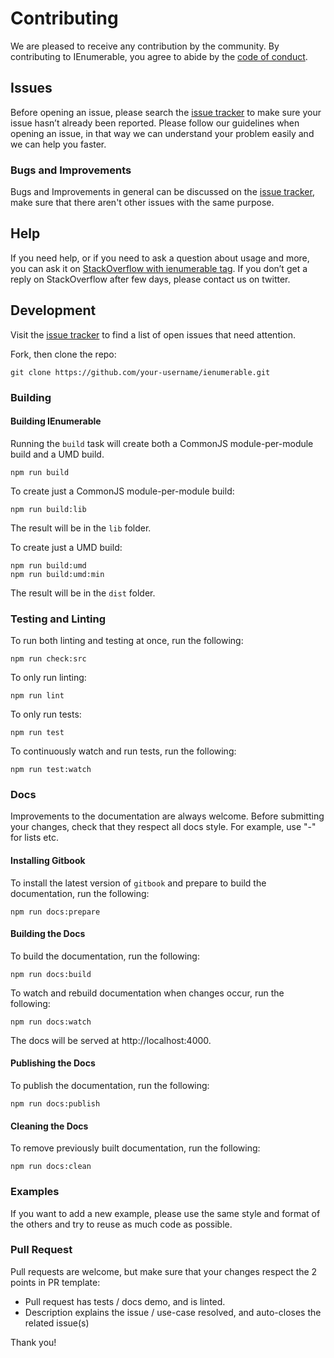 # Contributing

We are pleased to receive any contribution by the community. By contributing to IEnumerable, you agree to abide by the [code of conduct](https://github.com/mbasso/ienumerable/blob/master/CODE_OF_CONDUCT.md).

## Issues

Before opening an issue, please search the [issue tracker](https://github.com/mbasso/ienumerable/issues) to make sure your issue hasn’t already been reported.
Please follow our guidelines when opening an issue, in that way we can understand your problem easily and we can help you faster.

### Bugs and Improvements

Bugs and Improvements in general can be discussed on the [issue tracker](https://github.com/mbasso/ienumerable/issues), make sure that there aren't other issues with the same purpose.

## Help

If you need help, or if you need to ask a question about usage and more, you can ask it on [StackOverflow with ienumerable tag](http://stackoverflow.com/questions/tagged/ienumerable?sort=votes&pageSize=50).
If you don’t get a reply on StackOverflow after few days, please contact us on twitter.

## Development

Visit the [issue tracker](https://github.com/mbasso/ienumerable/issues) to find a list of open issues that need attention.

Fork, then clone the repo:

```
git clone https://github.com/your-username/ienumerable.git
```

### Building

#### Building IEnumerable

Running the `build` task will create both a CommonJS module-per-module build and a UMD build.
```
npm run build
```

To create just a CommonJS module-per-module build:

```
npm run build:lib
```

The result will be in the `lib` folder.

To create just a UMD build:
```
npm run build:umd
npm run build:umd:min
```

The result will be in the `dist` folder.

### Testing and Linting

To run both linting and testing at once, run the following:

```
npm run check:src
```

To only run linting:

```
npm run lint
```

To only run tests:

```
npm run test
```

To continuously watch and run tests, run the following:

```
npm run test:watch
```

### Docs

Improvements to the documentation are always welcome. Before submitting your changes, check that they respect all docs style.
For example, use "-" for lists etc.

#### Installing Gitbook

To install the latest version of `gitbook` and prepare to build the documentation, run the following:

```
npm run docs:prepare
```

#### Building the Docs

To build the documentation, run the following:

```
npm run docs:build
```

To watch and rebuild documentation when changes occur, run the following:

```
npm run docs:watch
```

The docs will be served at http://localhost:4000.

#### Publishing the Docs

To publish the documentation, run the following:

```
npm run docs:publish
```

#### Cleaning the Docs

To remove previously built documentation, run the following:

```
npm run docs:clean
```

### Examples

If you want to add a new example, please use the same style and format of the others and try to reuse as much code as possible.

### Pull Request

Pull requests are welcome, but make sure that your changes respect the 2 points in PR template:

- Pull request has tests / docs demo, and is linted.
- Description explains the issue / use-case resolved, and auto-closes the related issue(s)

Thank you!
